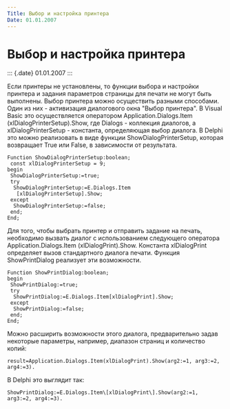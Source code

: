 ```yaml
---
Title: Выбор и настройка принтера
Date: 01.01.2007
---
```



Выбор и настройка принтера
==========================

::: {.date}
01.01.2007
:::


Если принтеры не установлены, то функции выбора и настройки принтера и
задания параметров страницы для печати не могут быть выполнены. Выбор
принтера можно осуществить разными способами. Один из них - активизация
диалогового окна \"Выбор принтера\". В Visual Basic это осуществляется
оператором Application.Dialogs.Item (xlDialogPrinterSetup).Show, где
Dialogs - коллекция диалогов, а xlDialogPrinterSetup - константа,
определяющая выбор диалога. В Delphi это можно реализовать в виде
функции ShowDialogPrinterSetup, которая возвращает True или False, в
зависимости от результата.

    Function ShowDialogPrinterSetup:boolean;
     const xlDialogPrinterSetup = 9;
    begin
     ShowDialogPrinterSetup:=true;
     try
      ShowDialogPrinterSetup:=E.Dialogs.Item
       [xlDialogPrinterSetup].Show;
     except
      ShowDialogPrinterSetup:=false;
     end;
    End;

Для того, чтобы выбрать принтер и отправить задание на печать,
необходимо вызвать диалог с использованием следующего оператора
Application.Dialogs.Item (xlDialogPrint).Show. Константа xlDialogPrint
определяет вызов стандартного диалога печати. Функция ShowPrintDialog
реализует эти возможности.

    Function ShowPrintDialog:boolean;
    begin
     ShowPrintDialog:=true;
     try
      ShowPrintDialog:=E.Dialogs.Item[xlDialogPrint].Show;
     except
      ShowPrintDialog:=false;
     end;
    End;


Можно расширить возможности этого диалога, предварительно задав
некоторые параметры, например, диапазон страниц и количество копий:

    result=Application.Dialogs.Item(xlDialogPrint).Show(arg2:=1, arg3:=2, arg4:=3).

В Delphi это выглядит так:

    ShowPrintDialog:=E.Dialogs.Item\[xlDialogPrint\].Show(arg2:=1, arg3:=2, arg4:=3).
